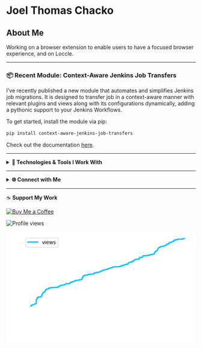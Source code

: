 # Joel Thomas Chacko

## About Me

Working on a browser extension to enable users to have a focused browser experience, and on Loccle.

----

### 📦 **Recent Module: Context-Aware Jenkins Job Transfers**

I’ve recently published a new module that automates and simplifies Jenkins job migrations. It is designed to transfer job in a context-aware manner with relevant plugins and views along with its configurations dynamically, adding a pythonic support to your Jenkins Workflows.

To get started, install the module via pip:

```bash
pip install context-aware-jenkins-job-transfers
```

Check out the documentation [here](https://context-aware-jenkins-transfers-documentation.readthedocs.io/en/latest/index.html#).

----

<details>
  <summary><strong>🔧 Technologies & Tools I Work With</strong></summary>

  <br>

  <!-- Programming Languages -->
  <p>
    <img src="https://img.shields.io/badge/-Python-3776AB?logo=python&logoColor=white&style=for-the-badge" />
    <img src="https://img.shields.io/badge/-Go-00ADD8?logo=go&logoColor=white&style=for-the-badge" />
    <img src="https://img.shields.io/badge/-Java-007396?logo=java&logoColor=white&style=for-the-badge" />
    <img src="https://img.shields.io/badge/-C++-00599C?logo=cplusplus&logoColor=white&style=for-the-badge" />
    <img src="https://img.shields.io/badge/-R-276DC3?logo=r&logoColor=white&style=for-the-badge" />
  </p>


  <!-- DevOps & Tools -->
  <p>
    <img src="https://img.shields.io/badge/-Jenkins-D24939?logo=jenkins&logoColor=white&style=for-the-badge" />
    <img src="https://img.shields.io/badge/-MySQL-4479A1?logo=mysql&logoColor=white&style=for-the-badge" />
    <img src="https://img.shields.io/badge/-Git-F05032?logo=git&logoColor=white&style=for-the-badge" />
    <img src="https://img.shields.io/badge/-Docker-2496ED?logo=docker&logoColor=white&style=for-the-badge" />
    <img src="https://img.shields.io/badge/-Kubernetes-326CE5?logo=kubernetes&logoColor=white&style=for-the-badge" />
  </p>

  <!-- Cloud & BI -->
  <p>
    <img src="https://img.shields.io/badge/-AWS-232F3E?logo=amazon-aws&logoColor=white&style=for-the-badge" />
    <img src="https://img.shields.io/badge/-Azure-0078D4?logo=microsoft-azure&logoColor=white&style=for-the-badge" />
    <img src="https://img.shields.io/badge/-GCP-4285F4?logo=google-cloud&logoColor=white&style=for-the-badge" />
    <img src="https://img.shields.io/badge/-Power%20BI-F2C811?logo=power-bi&logoColor=white&style=for-the-badge" />
    <img src="https://img.shields.io/badge/-Tableau-E97627?logo=tableau&logoColor=white&style=for-the-badge" />
  </p>

</details>


---

<details>
  <summary><strong>🌐 Connect with Me</strong></summary>

  <br>

  <p>
    <a href="https://www.linkedin.com/in/joelkariyalil">
      <img src="https://img.shields.io/badge/linkedin-0A66C2?style=for-the-badge&logo=linkedin&logoColor=white" />
    </a>
    <a href="https://www.instagram.com/joelkariyalil">
      <img src="https://img.shields.io/badge/instagram-E4405F?style=for-the-badge&logo=instagram&logoColor=white" />
    </a>
    <a href="mailto:joelkariyalil@gmail.com">
      <img src="https://img.shields.io/badge/gmail-D14836?style=for-the-badge&logo=gmail&logoColor=white" />
    </a>
  </p>

</details>


---

 ☕ **Support My Work**

[![Buy Me a Coffee](https://img.shields.io/badge/Buy_Me_A_Coffee-F7DF1E?logo=buy-me-a-coffee&logoColor=black&style=for-the-badge)](https://buymeacoffee.com/joelkariyalil)

![Profile views](https://komarev.com/ghpvc/?username=joelkariyalil&style=flat-square)

<p align="center">
  <img src="assets/views.png" alt="Profile Views" />
</p>

